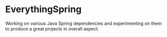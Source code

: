# EverythingSpring
Working on various Java Spring dependencies and experimenting on them to produce a great projects in overall aspect. 
